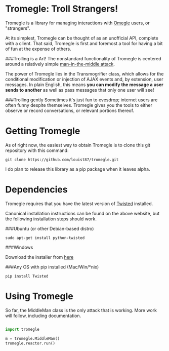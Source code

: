 Tromegle:  Troll Strangers!
========
Tromegle is a library for managing interactions with [Omegle](http://omegle.com) users, or "strangers".

At its simplest, Tromegle can be thought of as an unofficial API, complete with a client.  That said, Tromegle
is first and foremost a tool for having a bit of fun at the expense of others.

###Trolling is a Art!
The nonstandard functionality of Tromegle is centered around a relatively simple [man-in-the-middle attack](http://en.wikipedia.org/wiki/Man-in-the-middle_attack).

The power of Tromegle lies in the Transmogrifier class, which allows for the conditional modification or injection of AJAX events
and, by extension, user messages.  In plain English, this means **you can modify the message a user sends to another**
as well as pass messages that only one user will see!

###Trolling gently
Sometimes it's just fun to evesdrop; internet users are often funny despite themselves.  Tromegle gives you the
tools to either observe or record conversations, or relevant portions thereof.

Getting Tromegle
========
As of right now, the easiest way to obtain Tromegle is to clone this git repository with this command:

```git clone https://github.com/louist87/tromegle.git```

I do plan to release this library as a pip package when it leaves alpha.

Dependencies
========
Tromegle requires that you have the latest version of [Twisted](http://twistedmatrix.com/) installed.

Canonical installation instructions can be found on the above website, but the following installation steps
should work.

###Ubuntu (or other Debian-based distro)

```sudo apt-get install python-twisted```

###Windows

Download the installer from [here](http://twistedmatrix.com/trac/wiki/Downloads)

###Any OS with pip installed (Mac/Win/*nix)

```pip install Twisted```



Using Tromegle
========
So far, the MiddleMan class is the only attack that is working.  More work will follow, including documentation.

```python

import tromegle

m = tromegle.MiddleMan()
tromegle.reactor.run()
```
